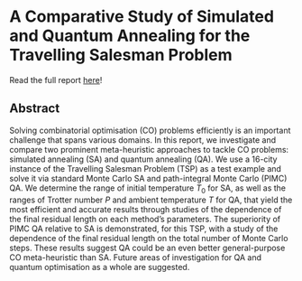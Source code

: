 # A Comparative Study of Simulated and Quantum Annealing for the Travelling Salesman Problem

Read the full report [here](report.pdf)!

## Abstract

Solving combinatorial optimisation (CO) problems efficiently is an important challenge that spans various
domains. In this report, we investigate and compare two prominent meta-heuristic approaches to tackle CO
problems: simulated annealing (SA) and quantum annealing (QA). We use a 16-city instance of the Travelling
Salesman Problem (TSP) as a test example and solve it via standard Monte Carlo SA and path-integral Monte
Carlo (PIMC) QA. We determine the range of initial temperature $T_0$ for SA, as well as the ranges of Trotter
number $P$ and ambient temperature $T$ for QA, that yield the most efficient and accurate results through studies of the dependence of the final residual length on each method’s parameters. The superiority of PIMC QA relative to SA is demonstrated, for this TSP, with a study of the dependence of the final residual length on the total number of Monte Carlo steps. These results suggest QA could be an even better general-purpose CO meta-heuristic than SA. Future areas of investigation for QA and quantum optimisation as a whole are suggested.
